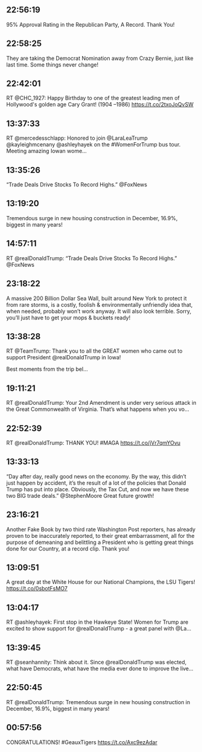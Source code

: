 ## 22:56:19
95% Approval Rating in the Republican Party, A Record. Thank You!
## 22:58:25
They are taking the Democrat Nomination away from Crazy Bernie, just like last time. Some things never change!
## 22:42:01
RT @CHC_1927: Happy Birthday to one of the greatest leading men of Hollywood's golden age Cary Grant!  (1904 –1986) https://t.co/2txoJoQvSW
## 13:37:33
RT @mercedesschlapp: Honored to join @LaraLeaTrump @kayleighmcenany @ashleyhayek on the #WomenForTrump bus tour. Meeting amazing Iowan wome…
## 13:35:26
“Trade Deals Drive Stocks To Record Highs.” @FoxNews
## 13:19:20
Tremendous surge in new housing construction in December, 16.9%, biggest in many years!
## 14:57:11
RT @realDonaldTrump: “Trade Deals Drive Stocks To Record Highs.” @FoxNews
## 23:18:22
A massive 200 Billion Dollar Sea Wall, built around New York to protect it from rare storms, is a costly, foolish &amp; environmentally unfriendly idea that, when needed, probably won’t work anyway. It will also look terrible. Sorry, you’ll just have to get your mops &amp; buckets ready!
## 13:38:28
RT @TeamTrump: Thank you to all the GREAT women who came out to support President @realDonaldTrump in Iowa!

Best moments from the trip bel…
## 19:11:21
RT @realDonaldTrump: Your 2nd Amendment is under very serious attack in the Great Commonwealth of Virginia. That’s what happens when you vo…
## 22:52:39
RT @realDonaldTrump: THANK YOU! #MAGA https://t.co/jVr7qmYOvu
## 13:33:13
“Day after day, really good news on the economy. By the way, this didn’t just happen by accident, it’s the result of a lot of the policies that Donald Trump has put into place. Obviously, the Tax Cut, and now we have these two BIG trade deals.” @StephenMoore  Great future growth!
## 23:16:21
Another Fake Book by two third rate Washington Post reporters, has already proven to be inaccurately reported, to their great embarrassment, all for the purpose of demeaning and belittling a President who is getting great things done for our Country, at a record clip. Thank you!
## 13:09:51
A great day at the White House for our National Champions, the LSU Tigers! https://t.co/0sbotFsMO7
## 13:04:17
RT @ashleyhayek: First stop in the Hawkeye State! Women for Trump are excited to show support for @realDonaldTrump - a great panel with @La…
## 13:39:45
RT @seanhannity: Think about it. Since @realDonaldTrump was elected, what have Democrats, what have the media ever done to improve the live…
## 22:50:45
RT @realDonaldTrump: Tremendous surge in new housing construction in December, 16.9%, biggest in many years!
## 00:57:56
CONGRATULATIONS! #GeauxTigers https://t.co/Axc9ezAdar
